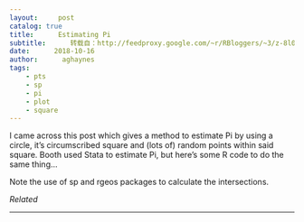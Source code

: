 ```yaml
---
layout:     post
catalog: true
title:      Estimating Pi
subtitle:      转载自：http://feedproxy.google.com/~r/RBloggers/~3/z-8l0jsMeL0/
date:      2018-10-16
author:      aghaynes
tags:
    - pts
    - sp
    - pi
    - plot
    - square
---
```






I came across this post which gives a method to estimate Pi by using a circle, it’s circumscribed square and (lots of) random points within said square. Booth used Stata to estimate Pi, but here’s some R code to do the same thing…

Note the use of sp and rgeos packages to calculate the intersections.


*Related*








---
